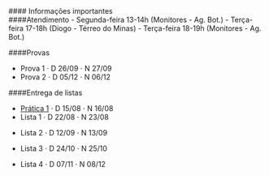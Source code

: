 
<div class="panel-heading">
#### Informações importantes
</div>

<div class="panel-body">
####Atendimento
- Segunda-feira 13-14h (Monitores - Ag. Bot.)
- Terça-feira 17-18h (Diogo - Térreo do Minas)
- Terça-feira 18-19h (Monitores - Ag. Bot.)

####Provas
- Prova 1 $\cdot$ D 26/09 $\cdot$ N 27/09
- Prova 2 $\cdot$ D 05/12 $\cdot$ N 06/12

####Entrega de listas

- [Prática 1](/bio208/static/pdfs/2016/roteiros/pratica_1.pdf) $\cdot$ D 15/08 $\cdot$ N 16/08 <!--[gabarito](/bio208/static/pdfs/roteiros_listas/lista1_gabarito.pdf)<]-->
- Lista 1 $\cdot$ D 22/08  $\cdot$ N 23/08
<!--- [gabarito](/bio208/static/pdfs/roteiros_listas/lista2_gabarito.pdf)-->
- Lista 2 $\cdot$ D 12/09 $\cdot$ N 13/09
<!--- [gabarito](/bio208/static/pdfs/roteiros_listas/lista3_gabarito.pdf)-->
- Lista 3 $\cdot$ D 24/10  $\cdot$ N 25/10
<!--- [gabarito](/bio208/static/pdfs/roteiros_listas/lista4_gabarito.pdf)-->
- Lista 4 $\cdot$ D 07/11  $\cdot$ N 08/12
<!--- [gabarito](/bio208/static/pdfs/roteiros_listas/lista5_gabarito.pdf)-->

<!---####Recuperação

A definir-->


</div>
